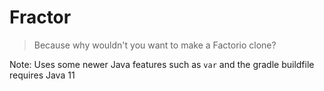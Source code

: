# Fractor

>Because why wouldn't you want to make a Factorio clone?

Note: Uses some newer Java features such as `var` and the gradle buildfile requires Java 11
